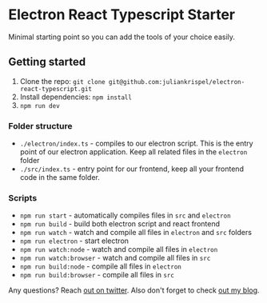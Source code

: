 # Electron React Typescript Starter

Minimal starting point so you can add the tools of your choice easily.

## Getting started

1. Clone the repo: `git clone git@github.com:juliankrispel/electron-react-typescript.git`
2. Install dependencies: `npm install`
3. `npm run dev`

### Folder structure

- `./electron/index.ts` - compiles to our electron script. This is the entry point of our electron application. Keep all related files in the `electron` folder
- `./src/index.ts` - entry point for our frontend, keep all your frontend code in the same folder.

### Scripts

- `npm run start` - automatically compiles files in `src` and `electron`
- `npm run build` - build both electron script and react frontend
- `npm run watch` - watch and compile all files in `electron` and `src` folders
- `npm run electron` - start electron
- `npm run watch:node` - watch and compile all files in `electron`
- `npm run watch:browser` - watch and compile all files in `src`
- `npm run build:node` - compile all files in `electron`
- `npm run build:browser` - compile all files in `src`

Any questions? Reach [out on twitter](https://twitter.com/juliandoesstuff). Also don't forget to check [out my blog](https://jkrsp.com/).
